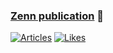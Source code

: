 ### [Zenn publication](https://zenn.dev/mylifeasjosh) 📘
[![Articles](https://badgen.org/img/zenn/mylifeasjosh/articles?style=for-the-badge)](https://zenn.dev/mylifeasjosh) [![Likes](https://badgen.org/img/zenn/mylifeasjosh/likes?style=for-the-badge)](https://zenn.dev/mylifeasjosh)
